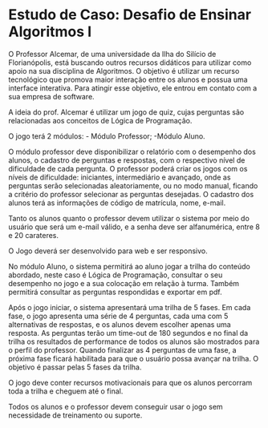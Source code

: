 # Estudo de Caso: Desafio de Ensinar Algoritmos I

O Professor Alcemar, de uma universidade da Ilha do Silício de Florianópolis, está
buscando outros recursos didáticos para utilizar como apoio na sua disciplina de
Algoritmos. O objetivo é utilizar um recurso tecnológico que promova maior interação
entre os alunos e possua uma interface interativa. Para atingir esse objetivo, ele entrou
em contato com a sua empresa de software.

A ideia do prof. Alcemar é utilizar um jogo de quiz, cujas perguntas são relacionadas
aos conceitos de Lógica de Programação. 

O jogo terá 2 módulos:
    - Módulo Professor;
    -Módulo Aluno.

O módulo professor deve disponibilizar o relatório com o desempenho dos alunos, o
cadastro de perguntas e respostas, com o respectivo nível de dificuldade de cada
pergunta. O professor poderá criar os jogos com os níveis de dificuldade: iniciantes,
intermediário e avançado, onde as perguntas serão selecionadas aleatoriamente, ou no
modo manual, ficando a critério do professor selecionar as perguntas desejadas.
O cadastro dos alunos terá as informações de código de matrícula, nome, e-mail. 

Tanto os alunos quanto o professor devem utilizar o sistema por meio do usuário que
será um e-mail válido, e a senha deve ser alfanumérica, entre 8 e 20 carateres.

O Jogo deverá ser desenvolvido para web e ser responsivo.

No módulo Aluno, o sistema permitirá ao aluno jogar a trilha do conteúdo abordado,
neste caso é Lógica de Programação, consultar o seu desempenho no jogo e a sua
colocação em relação à turma. Também permitirá consultar as perguntas respondidas
e exportar em pdf.

Após o jogo iniciar, o sistema apresentará uma trilha de 5 fases. Em cada fase, o jogo
apresenta uma série de 4 perguntas, cada uma com 5 alternativas de respostas, e os
alunos devem escolher apenas uma resposta. As perguntas terão um time-out de 180
segundos e no final da trilha os resultados de performance de todos os alunos são
mostrados para o perfil do professor. Quando finalizar as 4 perguntas de uma fase, a
próxima fase ficará habilitada para que o usuário possa avançar na trilha. O objetivo é
passar pelas 5 fases da trilha.

O jogo deve conter recursos motivacionais para que os alunos percorram toda a trilha e
cheguem até o final.

Todos os alunos e o professor devem conseguir usar o jogo sem necessidade de
treinamento ou suporte.